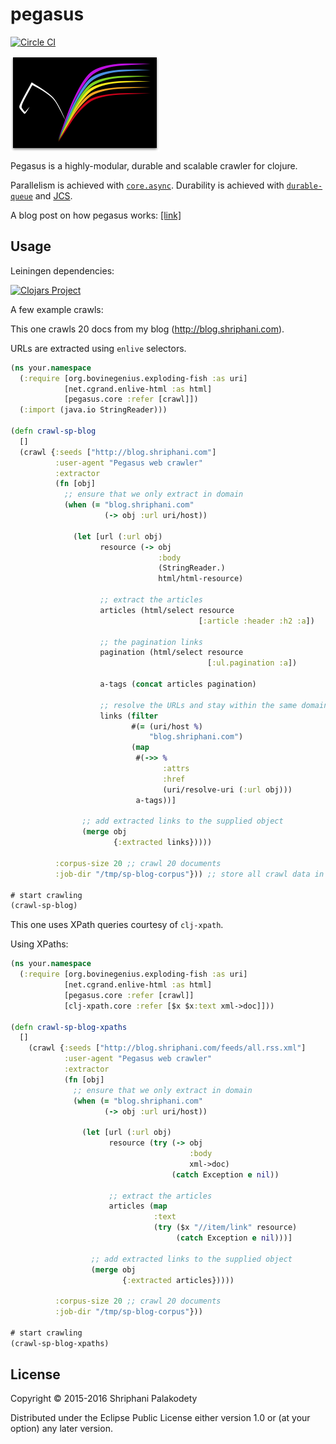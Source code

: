 # pegasus

[![Circle CI](https://circleci.com/gh/shriphani/pegasus.svg?style=svg&circle-token=351e60b226583e6e24fece5d35f03fbb4f50d3bc)](https://circleci.com/gh/shriphani/pegasus)

<img src="pegasus_logo.png" align="middle" />

Pegasus is a highly-modular, durable and scalable crawler for clojure.

Parallelism is achieved with [`core.async`](https://clojure.github.io/core.async/).
Durability is achieved with [`durable-queue`](https://github.com/Factual/durable-queue) and [JCS](https://commons.apache.org/proper/commons-jcs/).

A blog post on how pegasus works: [[link]](http://blog.shriphani.com/2016/01/25/pegasus-a-modular-durable-web-crawler-for-clojure/)

## Usage

Leiningen dependencies:

[![Clojars Project](https://img.shields.io/clojars/v/pegasus.svg)](https://clojars.org/pegasus)

A few example crawls:

This one crawls 20 docs from my blog (http://blog.shriphani.com).

URLs are extracted using `enlive` selectors.

```clojure
(ns your.namespace
  (:require [org.bovinegenius.exploding-fish :as uri]
            [net.cgrand.enlive-html :as html]
            [pegasus.core :refer [crawl]])
  (:import (java.io StringReader)))

(defn crawl-sp-blog
  []
  (crawl {:seeds ["http://blog.shriphani.com"]
          :user-agent "Pegasus web crawler"
          :extractor
          (fn [obj]
            ;; ensure that we only extract in domain
            (when (= "blog.shriphani.com"
                     (-> obj :url uri/host))
              
              (let [url (:url obj)
                    resource (-> obj
                                 :body
                                 (StringReader.)
                                 html/html-resource)

                    ;; extract the articles
                    articles (html/select resource
                                          [:article :header :h2 :a])

                    ;; the pagination links
                    pagination (html/select resource
                                            [:ul.pagination :a])

                    a-tags (concat articles pagination)

                    ;; resolve the URLs and stay within the same domain
                    links (filter
                           #(= (uri/host %)
                               "blog.shriphani.com")
                           (map
                            #(->> %
                                  :attrs
                                  :href
                                  (uri/resolve-uri (:url obj)))
                            a-tags))]

                ;; add extracted links to the supplied object
                (merge obj
                       {:extracted links}))))
          
          :corpus-size 20 ;; crawl 20 documents
          :job-dir "/tmp/sp-blog-corpus"})) ;; store all crawl data in /tmp/sp-blog-corpus/

# start crawling
(crawl-sp-blog)

```

This one uses XPath queries courtesy of `clj-xpath`.

Using XPaths:

```clojure
(ns your.namespace
  (:require [org.bovinegenius.exploding-fish :as uri]
            [net.cgrand.enlive-html :as html]
            [pegasus.core :refer [crawl]]
            [clj-xpath.core :refer [$x $x:text xml->doc]]))
            
(defn crawl-sp-blog-xpaths
  []
    (crawl {:seeds ["http://blog.shriphani.com/feeds/all.rss.xml"]
            :user-agent "Pegasus web crawler"
            :extractor
            (fn [obj]
              ;; ensure that we only extract in domain
              (when (= "blog.shriphani.com"
                     (-> obj :url uri/host))
                
                (let [url (:url obj)
                      resource (try (-> obj
                                        :body
                                        xml->doc)
                                    (catch Exception e nil))

                      ;; extract the articles
                      articles (map
                                :text
                                (try ($x "//item/link" resource)
                                     (catch Exception e nil)))]
                  
                  ;; add extracted links to the supplied object
                  (merge obj
                         {:extracted articles}))))
          
          :corpus-size 20 ;; crawl 20 documents
          :job-dir "/tmp/sp-blog-corpus"}))

# start crawling
(crawl-sp-blog-xpaths)          
```

## License

Copyright © 2015-2016 Shriphani Palakodety

Distributed under the Eclipse Public License either version 1.0 or (at
your option) any later version.
